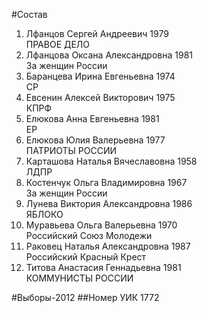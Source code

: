 #Состав
1. Лфанцов Сергей Андреевич 1979   
    ПРАВОЕ ДЕЛО
2. Лфанцова Оксана Александровна 1981   
    За женщин России
3. Баранцева Ирина Евгеньевна 1974   
    СР
4. Евсенин Алексей Викторович 1975   
    КПРФ
5. Елюкова Анна Евгеньевна 1981   
    ЕР
6. Елюкова Юлия Валерьевна 1977   
    ПАТРИОТЫ РОССИИ
7. Карташова Наталья Вячеславовна 1958   
    ЛДПР
8. Костенчук Ольга Владимировна 1967   
    За женщин России
9. Лунева Виктория Александровна 1986   
    ЯБЛОКО
10. Муравьева Ольга Валерьевна 1970   
    Российский Союз Молодежи
11. Раковец Наталья Александровна 1987   
    Российский Красный Крест
12. Титова Анастасия Геннадьевна 1981   
    КОММУНИСТЫ РОССИИ

#Выборы-2012
##Номер УИК
1772